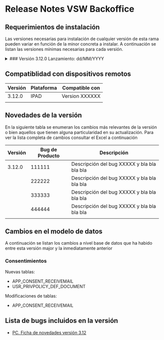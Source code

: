 # Release Notes VSW Backoffice

## Requerimientos de instalación
Las versiones necesarias para instalación de cualquier versión de esta rama pueden variar en función de la minor concreta a instalar. A continuación se listan las versiones mínimas necesarias para cada versión.

<details>
<summary> ### Versión 3.12.0 Lanzamiento: dd/MM/YYYY </summary>
  
| Versión                         | Componente | Versión mínima (Se recomienda la última versión compatible disponible)|
| ------------------------------- | -------------|------------------------------------------------------------------------------------------ |
| 3.12.0 </br>Lanzamiento: XX/XX/XXXX | WMF | Descripción de la versión mímima que necesita para lo que sea y bla bla bla bla bla|
|                                 | Control Panel |Descripción de la versión mímima que necesita para lo que sea y bla bla bla bla bla|
|                                 | VSWUtility |Descripción de la versión mímima que necesita para lo que sea y bla bla bla bla bla|
|                                 | Integration OnDemand |Descripción de la versión mímima que necesita para lo que sea y bla bla bla bla bla|
|                                 | Integration |Descripción de la versión mímima que necesita para lo que sea y bla bla bla bla bla|
|                                 | JDK |Descripción de la versión mímima que necesita para lo que sea y bla bla bla bla bla|

</details>

## Compatiblidad con dispositivos remotos

| Versión | Plataforma | ​Compatible con |
| ------- | ---------- | --------------- |
| 3.12.0  | IPAD       | Version XXXXXX  |
|         |            |                 |


## Novedades de la versión
​En la siguiente tabla se enumeran los cambios más relevantes de la versión o bien aquellos que tienen alguna particularidad en su actualización. Para ver la lista completa de cambios consultar el Excel a continuación

| Versión | Bug de Producto | Descripción                                 |
| ------- | --------------- | ------------------------------------------- |
| 3.12.0  | 111111          | Descripción del bug XXXXX y bla bla bla bla |
|         | 222222          | Descripción del bug XXXXX y bla bla bla bla |
|         | 333333          | Descripción del bug XXXXX y bla bla bla bla |
|         | 444444          | Descripción del bug XXXXX y bla bla bla bla |
|         |                 |                                             |

## Cambios en el modelo de datos
​A continuación se listan los cambios a nivel base de datos que ha habido entre esta versión major y la inmediatamente anterior

### Consentimientos 
Nuevas tablas:
- APP_CONSENT_RECEIVEMAIL
- USR_PRIVPOLICY_DEF_DOCUMENT

Modificaciones de tablas:
- APP_CONSENT_RECEIVEMAIL

## Lista de bugs incluidos en la versión
- [PC. Ficha de novedades versión 3.12](https://google.com)
